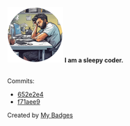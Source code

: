 <img src="https://github.com/my-badges/my-badges/blob/master/src/all-badges/time-of-commit/sleepy-coder.png?raw=true" alt="I am a sleepy coder." title="I am a sleepy coder." width="128">
<strong>I am a sleepy coder.</strong>
<br><br>

Commits:

- <a href="https://github.com/AaronShah2/SGDA_Game_Jam_Proj/commit/652e2e44076924848699183a6ccf755f9513ea92">652e2e4</a>
- <a href="https://github.com/JarredAllen/EncryptionCracker---APCSP-Create-Task/commit/f71aee995e98356e63fb9f3e90e0e64ceeb3fb13">f71aee9</a>


Created by <a href="https://github.com/my-badges/my-badges">My Badges</a>